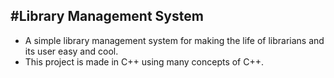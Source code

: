 #Library Management System
--------------------------
+ A simple library management system for making the life of librarians and its user easy and cool.
+ This project is made in C++ using many concepts of C++.
